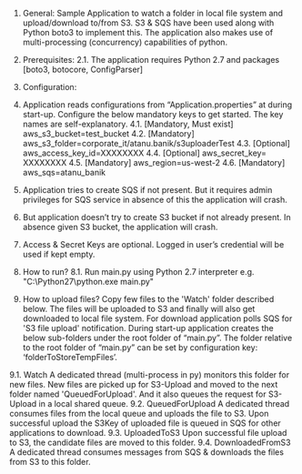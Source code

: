 1.	General: Sample Application to watch a folder in local file system and upload/download to/from S3. S3 & SQS have been used along with Python boto3 to implement this. The application also makes use of multi-processing (concurrency) capabilities of python.
2.	Prerequisites:
2.1.	The application requires Python 2.7 and packages [boto3, botocore, ConfigParser]
3.	Configuration:
4.	Application reads configurations from “Application.properties” at during start-up. Configure the below mandatory keys to get started. The key names are self-explanatory. 
4.1.	[Mandatory, Must exist]	aws_s3_bucket=test_bucket
4.2.	[Mandatory]		aws_s3_folder=corporate_it/atanu.banik/s3uploaderTest
4.3.	[Optional]			aws_access_key_id=XXXXXXXX
4.4.	[Optional]			aws_secret_key= XXXXXXXX
4.5.	[Mandatory]		aws_region=us-west-2
4.6.	[Mandatory]		aws_sqs=atanu_banik

5.	Application tries to create SQS if not present. But it requires admin privileges for SQS service in absence of this the application will crash.
6.	But application doesn’t try to create S3 bucket if not already present. In absence given S3 bucket, the application will crash.
7.	Access & Secret Keys are optional. Logged in user’s credential will be used if kept empty.

8.	How to run?
8.1.	Run main.py using Python 2.7 interpreter e.g. "C:\Python27\python.exe main.py"

9.	How to upload files? Copy few files to the 'Watch' folder described below. The files will be uploaded to S3 and finally will also get downloaded to local file system. For download application polls SQS for 'S3 file upload' notification.
During start-up application creates the below sub-folders under the root folder of “main.py”. The folder relative to the root folder of “main.py” can be set by configuration key: ‘folderToStoreTempFiles’.

9.1.	Watch
A dedicated thread (multi-process in py) monitors this folder for new files. New files are picked up for S3-Upload and moved to the next folder named 'QueuedForUpload'. And it also queues the request for S3-Upload in a local shared queue.
9.2.	QueuedForUpload
A dedicated thread consumes files from the local queue and uploads the file to S3. Upon successful upload the S3Key of uploaded file is queued in SQS for other applications to download.
9.3.	UploadedToS3
Upon successful file upload to S3, the candidate files are moved to this folder.
9.4.	DownloadedFromS3
A dedicated thread consumes messages from SQS & downloads the files from S3 to this folder.
